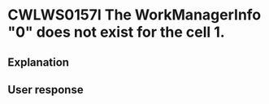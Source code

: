 # CWLWS0157I The WorkManagerInfo "0" does not exist for the cell 1.

## Explanation

## User response